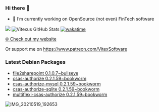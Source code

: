 ### Hi there 👋

- 🔭 I’m currently working on OpenSource  (not even) FinTech software

![](https://komarev.com/ghpvc/?username=Vitexus)
![Vitexus GitHub Stats](https://github-readme-stats.vercel.app/api?username=Vitexus&show_icons=true)
[![wakatime](https://wakatime.com/badge/user/5abba9ca-813e-43ac-9b5f-b1cfdf3dc1c7.svg)](https://wakatime.com/@5abba9ca-813e-43ac-9b5f-b1cfdf3dc1c7)

<p><a href="https://vitexsoftware.cz">🌐 Check out my website</a></p>

Or support me on https://www.patreon.com/VitexSoftware

### Latest Debian Packages
<!-- DEBIAN-PACKAGES-LIST:START -->
- [file2sharepoint 0.1.0.7~bullseye](https://repo.vitexsoftware.com/package.php?package=file2sharepoint)
- [csas-authorize 0.2.1.59~bookworm](https://repo.vitexsoftware.com/package.php?package=csas-authorize)
- [csas-authorize-mysql 0.2.1.59~bookworm](https://repo.vitexsoftware.com/package.php?package=csas-authorize-mysql)
- [csas-authorize-sqlite 0.2.1.59~bookworm](https://repo.vitexsoftware.com/package.php?package=csas-authorize-sqlite)
- [multiflexi-csas-authorize 0.2.1.59~bookworm](https://repo.vitexsoftware.com/package.php?package=multiflexi-csas-authorize)
<!-- DEBIAN-PACKAGES-LIST:END -->

![IMG_20210519_192653](https://user-images.githubusercontent.com/2621130/120022731-1bd48900-bfed-11eb-90f9-4f88f560b8b7.jpg)

<!--
**Vitexus/Vitexus** is a ✨ _special_ ✨ repository because its `README.md` (this file) appears on your GitHub profile.

Here are some ideas to get you started:

- 🌱 I’m currently learning ...
- 👯 I’m looking to collaborate on ...
- 🤔 I’m looking for help with ...
- 💬 Ask me about ...
- 📫 How to reach me: ...
- 😄 Pronouns: ...
- ⚡ Fun fact: ...
-->


